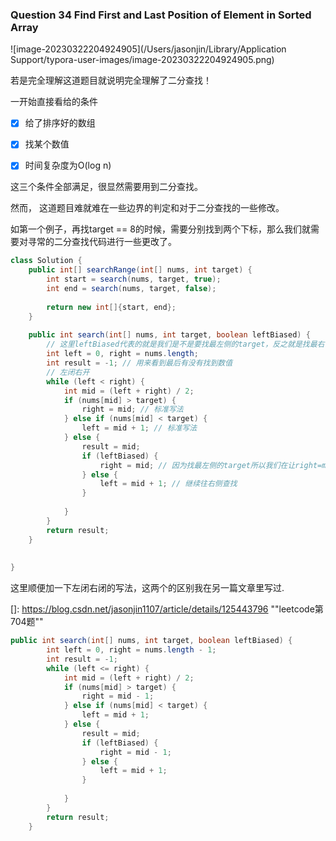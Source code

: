 ### Question 34 Find First and Last Position of Element in Sorted Array

![image-20230322204924905](/Users/jasonjin/Library/Application Support/typora-user-images/image-20230322204924905.png)

若是完全理解这道题目就说明完全理解了二分查找！

一开始直接看给的条件

- [x] 给了排序好的数组

- [x] 找某个数值
- [x] 时间复杂度为O(log n)

这三个条件全部满足，很显然需要用到二分查找。



然而， 这道题目难就难在一些边界的判定和对于二分查找的一些修改。



如第一个例子，再找target == 8的时候，需要分别找到两个下标，那么我们就需要对寻常的二分查找代码进行一些更改了。



```java
class Solution {
    public int[] searchRange(int[] nums, int target) {
        int start = search(nums, target, true);
        int end = search(nums, target, false);
        
        return new int[]{start, end};
    }
    
    public int search(int[] nums, int target, boolean leftBiased) {
        // 这里leftBiased代表的就是我们是不是要找最左侧的target，反之就是找最右侧的target
        int left = 0, right = nums.length; 
        int result = -1; // 用来看到最后有没有找到数值
        // 左闭右开
        while (left < right) {
            int mid = (left + right) / 2;
            if (nums[mid] > target) {
                right = mid; // 标准写法
            } else if (nums[mid] < target) {
                left = mid + 1; // 标准写法
            } else {
                result = mid;
                if (leftBiased) {
                    right = mid; // 因为找最左侧的target所以我们在让right=mid且继续往左侧查找
                } else {
                    left = mid + 1; // 继续往右侧查找
                }
                
            }
        }
        return result;
    }
    
    
}
```



这里顺便加一下左闭右闭的写法，这两个的区别我在另一篇文章里写过. 

[]: https://blog.csdn.net/jasonjin1107/article/details/125443796	""leetcode第704题""



```java
public int search(int[] nums, int target, boolean leftBiased) {
        int left = 0, right = nums.length - 1; 
        int result = -1;
        while (left <= right) {
            int mid = (left + right) / 2;
            if (nums[mid] > target) {
                right = mid - 1;
            } else if (nums[mid] < target) {
                left = mid + 1; 
            } else {
                result = mid;
                if (leftBiased) {
                    right = mid - 1;
                } else {
                    left = mid + 1;
                }
                
            }
        }
        return result;
    }
```

